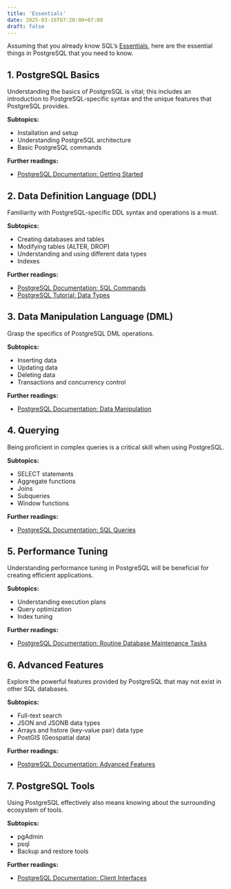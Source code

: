 ```yaml
---
title: 'Essentials'
date: 2025-03-16T07:20:00+07:00
draft: false
---
```


Assuming that you already know SQL’s [Essentials](../../../programming-languages/sql/essentials/), here are the essential things in PostgreSQL that you need to know.

## 1. PostgreSQL Basics

Understanding the basics of PostgreSQL is vital; this includes an introduction to PostgreSQL-specific syntax and the unique features that PostgreSQL provides.

**Subtopics:**

- Installation and setup
- Understanding PostgreSQL architecture
- Basic PostgreSQL commands

**Further readings:**

- [PostgreSQL Documentation: Getting Started](https://www.postgresql.org/docs/current/tutorial-start.html)

## 2. Data Definition Language (DDL)

Familiarity with PostgreSQL-specific DDL syntax and operations is a must.

**Subtopics:**

- Creating databases and tables
- Modifying tables (ALTER, DROP)
- Understanding and using different data types
- Indexes

**Further readings:**

- [PostgreSQL Documentation: SQL Commands](https://www.postgresql.org/docs/current/sql-commands.html)
- [PostgreSQL Tutorial: Data Types](https://www.postgresqltutorial.com/postgresql-data-types/)

## 3. Data Manipulation Language (DML)

Grasp the specifics of PostgreSQL DML operations.

**Subtopics:**

- Inserting data
- Updating data
- Deleting data
- Transactions and concurrency control

**Further readings:**

- [PostgreSQL Documentation: Data Manipulation](https://www.postgresql.org/docs/current/dml.html)

## 4. Querying

Being proficient in complex queries is a critical skill when using PostgreSQL.

**Subtopics:**

- SELECT statements
- Aggregate functions
- Joins
- Subqueries
- Window functions

**Further readings:**

- [PostgreSQL Documentation: SQL Queries](https://www.postgresql.org/docs/current/queries.html)

## 5. Performance Tuning

Understanding performance tuning in PostgreSQL will be beneficial for creating efficient applications.

**Subtopics:**

- Understanding execution plans
- Query optimization
- Index tuning

**Further readings:**

- [PostgreSQL Documentation: Routine Database Maintenance Tasks](https://www.postgresql.org/docs/current/routine-vacuuming.html)

## 6. Advanced Features

Explore the powerful features provided by PostgreSQL that may not exist in other SQL databases.

**Subtopics:**

- Full-text search
- JSON and JSONB data types
- Arrays and hstore (key-value pair) data type
- PostGIS (Geospatial data)

**Further readings:**

- [PostgreSQL Documentation: Advanced Features](https://www.postgresql.org/docs/current/high-availability.html)

## 7. PostgreSQL Tools

Using PostgreSQL effectively also means knowing about the surrounding ecosystem of tools.

**Subtopics:**

- pgAdmin
- psql
- Backup and restore tools

**Further readings:**

- [PostgreSQL Documentation: Client Interfaces](https://www.postgresql.org/docs/current/client-interfaces.html)
